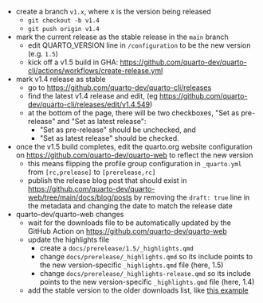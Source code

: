 - create a branch `v1.x`, where x is the version being released
  - `git checkout -b v1.4`
  - `git push origin v1.4`
- mark the current release as the stable release in the `main` branch
  - edit QUARTO_VERSION line in `/configuration` to be the new version (e.g. `1.5`)
  - kick off a v1.5 build in GHA: https://github.com/quarto-dev/quarto-cli/actions/workflows/create-release.yml
- mark v1.4 release as stable
  - go to https://github.com/quarto-dev/quarto-cli/releases
  - find the latest v1.4 release and edit, (eg https://github.com/quarto-dev/quarto-cli/releases/edit/v1.4.549)
  - at the bottom of the page, there will be two checkboxes, "Set as pre-release" and "Set as latest release":
    - "Set as pre-release" should be unchecked, and
    - "Set as latest release" should be checked.
- once the v1.5 build completes, edit the quarto.org website configuration on https://github.com/quarto-dev/quarto-web to reflect the new version
  - this means flipping the profile group configuration in `_quarto.yml` from `[rc,prelease]` to `[prerelease,rc]`
  - publish the release blog post that should exist in https://github.com/quarto-dev/quarto-web/tree/main/docs/blog/posts
    by removing the `draft: true` line in the metadata and changing the date to match the release date
- quarto-dev/quarto-web changes
  - wait for the downloads file to be automatically updated by the GitHub Action on https://github.com/quarto-dev/quarto-web
  - update the highlights file
    - create a `docs/prerelease/1.5/_highlights.qmd`
    - change `docs/prerelease/_highlights.qmd` so its include points to the new version-specific `_highlights.qmd` file (here, 1.5)
    - change `docs/prerelease/_highlights-release.qmd` so its include points to the new version-specific `_highlights.qmd` file (here, 1.4)
  - add the stable version to the older downloads list, like [this example](https://github.com/quarto-dev/quarto-web/commit/85ef62ec5036026d62d57f9cfb190d8b923b2d43)
